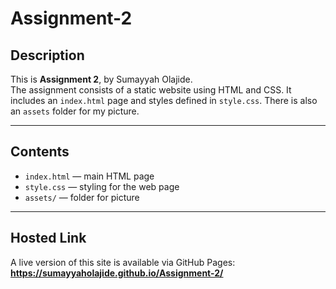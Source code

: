 # Assignment-2

## Description

This is **Assignment 2**, by Sumayyah Olajide.  
The assignment consists of a static website using HTML and CSS. It includes an `index.html` page and styles defined in `style.css`. There is also an `assets` folder for my picture.

---

## Contents

- `index.html` — main HTML page  
- `style.css` — styling for the web page  
- `assets/` — folder for picture  

---

##  Hosted Link

A live version of this site is available via GitHub Pages:  
**https://sumayyaholajide.github.io/Assignment-2/**  




